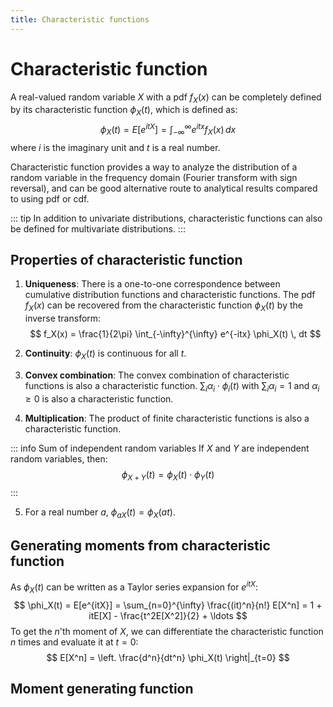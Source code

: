 ```yaml
---
title: Characteristic functions
---
```

# Characteristic function
A real-valued random variable $X$ with a pdf $f_X(x)$ can be completely defined by its characteristic function $\phi_X(t)$, which is defined as:
$$
\phi_X(t) = E[e^{itX}] = \int_{-\infty}^{\infty} e^{itx} f_X(x) \, dx
$$
where $i$ is the imaginary unit and $t$ is a real number.

Characteristic function provides a way to analyze the distribution of a random variable in the frequency domain (Fourier transform with sign reversal), and can be good alternative route to analytical results compared to using pdf or cdf.

::: tip
In addition to univariate distributions, characteristic functions can also be defined for multivariate distributions.
:::

## Properties of characteristic function
1. **Uniqueness**: There is a one-to-one correspondence between cumulative distribution functions and characteristic functions.
The pdf $f_X(x)$ can be recovered from the characteristic function $\phi_X(t)$ by the inverse transform:
$$
f_X(x) = \frac{1}{2\pi} \int_{-\infty}^{\infty} e^{-itx} \phi_X(t) \, dt
$$

2. **Continuity**: $\phi_X(t)$ is continuous for all $t$.

3. **Convex combination**: The convex combination of characteristic functions is also a characteristic function. $\sum_{i} \alpha_i \cdot \phi_i(t)$ with $\sum_{i} \alpha_i = 1$ and $\alpha_i \geq 0$ is also a characteristic function.

4. **Multiplication**: The product of finite characteristic functions is also a characteristic function.

::: info Sum of independent random variables
If $X$ and $Y$ are independent random variables, then:
$$
\phi_{X+Y}(t) = \phi_X(t) \cdot \phi_Y(t)
$$
:::

5. For a real number $a$, $\phi_{aX}(t) = \phi_X(at)$.

## Generating moments from characteristic function

As $\phi_X(t)$ can be written as a Taylor series expansion for $e^{itX}$:
$$
\phi_X(t) = E[e^{itX}]
= \sum_{n=0}^{\infty} \frac{(it)^n}{n!} E[X^n] = 1 + itE[X] - \frac{t^2E[X^2]}{2} + \ldots
$$
To get the $n$'th moment of $X$, we can differentiate the characteristic function $n$ times and evaluate it at $t=0$:
$$
E[X^n] = \left. \frac{d^n}{dt^n} \phi_X(t) \right|_{t=0}
$$

## Moment generating function
